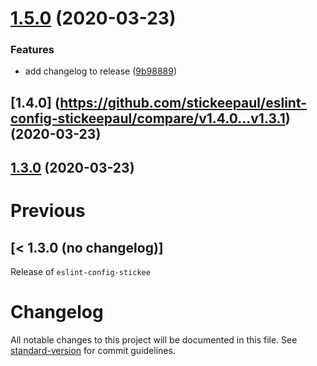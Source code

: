 # [1.5.0](https://github.com/stickeepaul/eslint-config-stickeepaul/compare/v1.4.1...v1.5.0) (2020-03-23)


### Features

* add changelog to release ([9b98889](https://github.com/stickeepaul/eslint-config-stickeepaul/commit/9b988895aa7906f556e3220354682357feeb08fe))

## [1.4.0] (https://github.com/stickeepaul/eslint-config-stickeepaul/compare/v1.4.0...v1.3.1) (2020-03-23)

## [1.3.0](https://github.com/stickeepaul/eslint-config-stickeepaul/compare/v1.3.1...v1.3.0) (2020-03-23)

# Previous

## [< 1.3.0  (no changelog)]

Release of `eslint-config-stickee`

# Changelog

All notable changes to this project will be documented in this file. See [standard-version](https://github.com/conventional-changelog/standard-version) for commit guidelines.